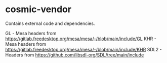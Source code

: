 # cosmic-vendor

Contains external code and dependencies.

GL - Mesa headers from https://gitlab.freedesktop.org/mesa/mesa/-/blob/main/include/GL
KHR - Mesa headers from https://gitlab.freedesktop.org/mesa/mesa/-/blob/main/include/KHR
SDL2 - Headers from https://github.com/libsdl-org/SDL/tree/main/include
